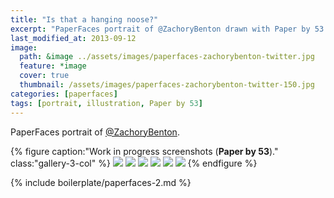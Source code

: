 ```yaml
---
title: "Is that a hanging noose?"
excerpt: "PaperFaces portrait of @ZachoryBenton drawn with Paper by 53 on an iPad."
last_modified_at: 2013-09-12
image: 
  path: &image ../assets/images/paperfaces-zachorybenton-twitter.jpg 
  feature: *image
  cover: true
  thumbnail: /assets/images/paperfaces-zachorybenton-twitter-150.jpg
categories: [paperfaces]
tags: [portrait, illustration, Paper by 53]
---
```


PaperFaces portrait of [@ZachoryBenton](https://twitter.com/zachorybenton).

{% figure caption:"Work in progress screenshots (**Paper by 53**)." class:"gallery-3-col" %}
[![](/assets/images/paperfaces-zachorybenton-process-1-600.jpg)](/assets/images/paperfaces-zachorybenton-process-1-lg.jpg)
[![](/assets/images/paperfaces-zachorybenton-process-2-600.jpg)](/assets/images/paperfaces-zachorybenton-process-2-lg.jpg)
[![](/assets/images/paperfaces-zachorybenton-process-3-600.jpg)](/assets/images/paperfaces-zachorybenton-process-3-lg.jpg)
[![](/assets/images/paperfaces-zachorybenton-process-4-600.jpg)](/assets/images/paperfaces-zachorybenton-process-4-lg.jpg)
[![](/assets/images/paperfaces-zachorybenton-process-5-600.jpg)](/assets/images/paperfaces-zachorybenton-process-5-lg.jpg)
[![](/assets/images/paperfaces-zachorybenton-process-6-600.jpg)](/assets/images/paperfaces-zachorybenton-process-6-lg.jpg)
{% endfigure %}

{% include boilerplate/paperfaces-2.md %}
